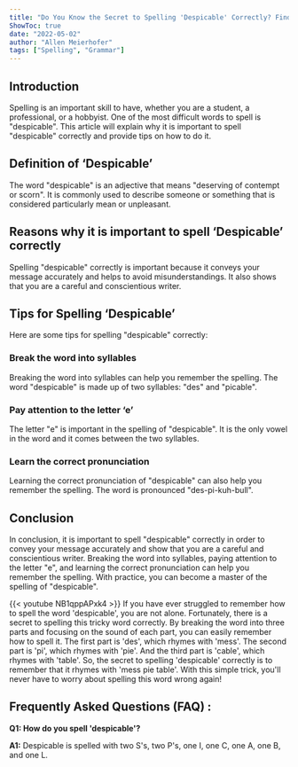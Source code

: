 ```yaml
---
title: "Do You Know the Secret to Spelling 'Despicable' Correctly? Find Out Now!"
ShowToc: true 
date: "2022-05-02"
author: "Allen Meierhofer" 
tags: ["Spelling", "Grammar"]
---
```

## Introduction
Spelling is an important skill to have, whether you are a student, a professional, or a hobbyist. One of the most difficult words to spell is "despicable". This article will explain why it is important to spell "despicable" correctly and provide tips on how to do it.

## Definition of ‘Despicable’
The word "despicable" is an adjective that means "deserving of contempt or scorn". It is commonly used to describe someone or something that is considered particularly mean or unpleasant.

## Reasons why it is important to spell ‘Despicable’ correctly
Spelling "despicable" correctly is important because it conveys your message accurately and helps to avoid misunderstandings. It also shows that you are a careful and conscientious writer.

## Tips for Spelling ‘Despicable’
Here are some tips for spelling "despicable" correctly:

### Break the word into syllables
Breaking the word into syllables can help you remember the spelling. The word "despicable" is made up of two syllables: "des" and "picable".

### Pay attention to the letter ‘e’
The letter "e" is important in the spelling of "despicable". It is the only vowel in the word and it comes between the two syllables.

### Learn the correct pronunciation
Learning the correct pronunciation of "despicable" can also help you remember the spelling. The word is pronounced "des-pi-kuh-bull".

## Conclusion
In conclusion, it is important to spell "despicable" correctly in order to convey your message accurately and show that you are a careful and conscientious writer. Breaking the word into syllables, paying attention to the letter "e", and learning the correct pronunciation can help you remember the spelling. With practice, you can become a master of the spelling of "despicable".

{{< youtube NB1qppAPxk4 >}} 
If you have ever struggled to remember how to spell the word 'despicable', you are not alone. Fortunately, there is a secret to spelling this tricky word correctly. By breaking the word into three parts and focusing on the sound of each part, you can easily remember how to spell it. The first part is 'des', which rhymes with 'mess'. The second part is 'pi', which rhymes with 'pie'. And the third part is 'cable', which rhymes with 'table'. So, the secret to spelling 'despicable' correctly is to remember that it rhymes with 'mess pie table'. With this simple trick, you'll never have to worry about spelling this word wrong again!

## Frequently Asked Questions (FAQ) :
**Q1: How do you spell 'despicable'?**

**A1:** Despicable is spelled with two S's, two P's, one I, one C, one A, one B, and one L.






